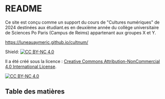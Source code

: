 # README

Ce site est conçu comme un support du cours de "Cultures numériques" de 2024 destinées aux étudiant.es en deuxième année du collège universitaire de Sciences Po Paris (Campus de Reims) appartenant aux groupes X et Y.

https://luneauaymeric.github.io/cultnum/

Shield: [![CC BY-NC 4.0][cc-by-nc-shield]][cc-by-nc]

Il a été créé sous la licence :
[Creative Commons Attribution-NonCommercial 4.0 International License][cc-by-nc].

[![CC BY-NC 4.0][cc-by-nc-image]][cc-by-nc]

[cc-by-nc]: https://creativecommons.org/licenses/by-nc/4.0/
[cc-by-nc-image]: https://licensebuttons.net/l/by-nc/4.0/88x31.png
[cc-by-nc-shield]: https://img.shields.io/badge/License-CC%20BY--NC%204.0-lightgrey.svg


## Table des matières

```{tableofcontents}
```
